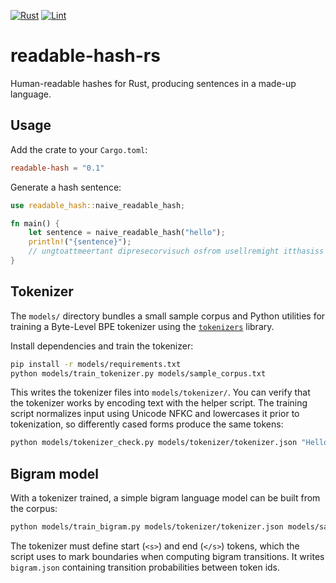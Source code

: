 [![Rust](https://github.com/renatgalimov/readable-hash-rs/actions/workflows/rust.yml/badge.svg)](https://github.com/renatgalimov/readable-hash-rs/actions/workflows/rust.yml)
[![Lint](https://github.com/renatgalimov/readable-hash-rs/actions/workflows/lint.yml/badge.svg)](https://github.com/renatgalimov/readable-hash-rs/actions/workflows/lint.yml)

# readable-hash-rs
Human-readable hashes for Rust, producing sentences in a made-up language.

## Usage

Add the crate to your `Cargo.toml`:

```toml
readable-hash = "0.1"
```

Generate a hash sentence:

```rust
use readable_hash::naive_readable_hash;

fn main() {
    let sentence = naive_readable_hash("hello");
    println!("{sentence}");
    // ungtoattmeertant dipresecorvisuch osfrom usellremight itthasiss upfeprojthem uthver off abljahim iz
}
```

## Tokenizer

The `models/` directory bundles a small sample corpus and Python utilities for
training a Byte-Level BPE tokenizer using the
[`tokenizers`](https://github.com/huggingface/tokenizers) library.

Install dependencies and train the tokenizer:

```bash
pip install -r models/requirements.txt
python models/train_tokenizer.py models/sample_corpus.txt
```

This writes the tokenizer files into `models/tokenizer/`. You can verify that
the tokenizer works by encoding text with the helper script. The training
script normalizes input using Unicode NFKC and lowercases it prior to
tokenization, so differently cased forms produce the same tokens:

```bash
python models/tokenizer_check.py models/tokenizer/tokenizer.json "Hello WORLD"
```

## Bigram model

With a tokenizer trained, a simple bigram language model can be built from the
corpus:

```bash
python models/train_bigram.py models/tokenizer/tokenizer.json models/sample_corpus.txt
```

The tokenizer must define start (`<s>`) and end (`</s>`) tokens, which the
script uses to mark boundaries when computing bigram transitions. It writes
``bigram.json`` containing transition probabilities between token ids.
